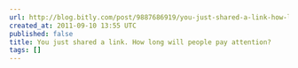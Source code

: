 ```yaml
---
url: http://blog.bitly.com/post/9887686919/you-just-shared-a-link-how-long-will-people-pay
created_at: 2011-09-10 13:55 UTC
published: false
title: You just shared a link. How long will people pay attention?
tags: []
---
```



